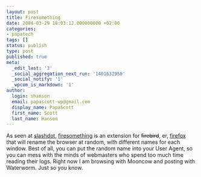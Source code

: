 ```yaml
---
layout: post
title: Firesomething
date: 2004-03-29 18:03:12.000000000 +02:00
categories:
- papatech
tags: []
status: publish
type: post
published: true
meta:
  _edit_last: '3'
  _social_aggregation_next_run: '1401632950'
  _social_notify: '1'
  _wpcom_is_markdown: '1'
author:
  login: shanson
  email: papascott-wp@gmail.com
  display_name: PapaScott
  first_name: Scott
  last_name: Hanson
---
```

<p>As seen at <a href="http://slashdot.org/article.pl?sid=04/03/27/0250250&amp;mode=thread&amp;tid=126&amp;tid=154&amp;tid=95" title="Slashdot | Firefox Extension Lets You Pick the Name">slashdot</a>, <a href="http://www.cosmicat.com/software/firesomething/">firesomething</a> is an extension for <s>firebird</s>, er, <a href="http://www.mozilla.org/products/firefox/">firefox</a> that will rename the browser at random, with different names for each window. Best of all, you can put the random name into your User Agent, so you can mess with the minds of webmasters who spend too much time reading their logs. Right now I am browsing with Mooncow and posting with Waterworm. Just so you know.</p>
